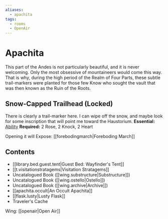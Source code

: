 ```yaml
---
aliases:
  - apachita
tags:
  - rooms
  - OpenAir
---
```

# Apachita
This part of the Andes is not particularly beautiful, and it is never welcoming. Only the most obsessive of mountaineers would come this way. That is why, during the high period of the Realm of Four Parts, these subtle trail-markers were planted for those few Know who sought the vault that was then known as the Ruin of the Roots.
## Snow-Capped Trailhead (Locked)
There is clearly a trail-marker here. I can wipe off the snow, and maybe look for some inscription that will point me toward the Haustorium.
**Essential:** [Ability](https://uadaf.theevilroot.xyz/rowenarium/element/ability)
**Required:** 2 Rose, 2 Knock, 2 Heart

Opening it will Expose:
[[forebodingmarch|Foreboding March]]
## Contents
- [[library.bed.guest.tent|Guest Bed: Wayfinder's Tent]]
- [[t.visitationstratagems|Visitation Stratagems]]
- Uncatalogued Book ([[wing.substructure|Substructure]])
- Uncatalogued Book ([[wing.ostello|Ostello]])
- Uncatalogued Book ([[wing.archive|Archive]])
- [[apachita.occult|An Occult Apachita]]
- [[flask.lusty|Lusty Flask]]
- Traveler's Cache

Wing: [[openair|Open Air]]
